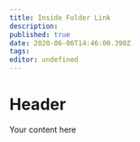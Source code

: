 ```yaml
---
title: Inside Folder Link
description: 
published: true
date: 2020-06-06T14:46:00.390Z
tags: 
editor: undefined
---
```


# Header
Your content here